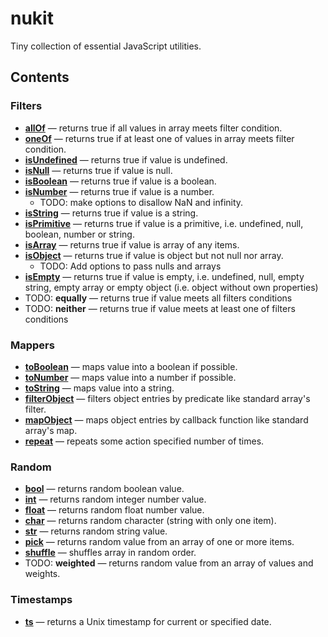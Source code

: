 # nukit

Tiny collection of essential JavaScript utilities.

## Contents

### Filters

  - [**allOf**](src/filters/allOf/index.ts) — returns true if all values in array meets filter condition.
  - [**oneOf**](src/filters/oneOf/index.ts) — returns true if at least one of values in array meets filter condition.
  - [**isUndefined**](src/filters/isUndefined/index.ts) — returns true if value is undefined.
  - [**isNull**](src/filters/isNull/index.ts) — returns true if value is null.
  - [**isBoolean**](src/filters/isBoolean/index.ts) — returns true if value is a boolean.
  - [**isNumber**](src/filters/isNumber/index.ts) — returns true if value is a number.
    - TODO: make options to disallow NaN and infinity.
  - [**isString**](src/filters/isString/index.ts) — returns true if value is a string.
  - [**isPrimitive**](src/filters/isPrimitive/index.ts) — returns true if value is a primitive, i.e. undefined, null, boolean, number or string.
  - [**isArray**](src/filters/isArray/index.ts) — returns true if value is array of any items.
  - [**isObject**](src/filters/isObject/index.ts) — returns true if value is object but not null nor array.
    - TODO: Add options to pass nulls and arrays
  - [**isEmpty**](src/filters/isEmpty/index.ts) — returns true if value is empty, i.e. undefined, null, empty string, empty array or empty object (i.e. object without own properties)
  - TODO: **equally** — returns true if value meets all filters conditions
  - TODO: **neither** — returns true if value meets at least one of filters conditions

### Mappers

  - [**toBoolean**](src/mappers/toBoolean/index.ts) — maps value into a boolean if possible.
  - [**toNumber**](src/mappers/toNumber/index.ts) — maps value into a number if possible.
  - [**toString**](src/mappers/toString/index.ts) — maps value into a string.
  - [**filterObject**](src/mappers/filterObject/index.ts) — filters object entries by predicate like standard array's filter.
  - [**mapObject**](src/mappers/mapObject/index.ts) — maps object entries by callback function like standard array's map.
  - [**repeat**](src/mappers/repeat/index.ts) — repeats some action specified number of times.

### Random

  - [**bool**](src/random/bool/index.ts) — returns random boolean value.
  - [**int**](src/random/int/index.ts) — returns random integer number value.
  - [**float**](src/random/float/index.ts) — returns random float number value.
  - [**char**](src/random/char/index.ts) — returns random character (string with only one item).
  - [**str**](src/random/str/index.ts) — returns random string value.
  - [**pick**](src/random/pick/index.ts) — returns random value from an array of one or more items.
  - [**shuffle**](src/random/shuffle/index.ts) — shuffles array in random order.
  - TODO: **weighted** — returns random value from an array of values and weights.

### Timestamps

  - [**ts**](src/timestamps/ts/index.ts) — returns a Unix timestamp for current or specified date.
